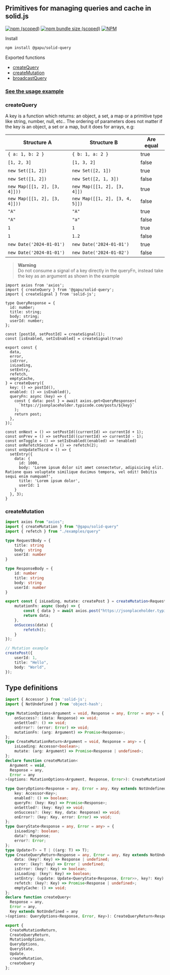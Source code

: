 ## Primitives for managing queries and cache in solid.js
[![npm (scoped)](https://img.shields.io/npm/v/%40gapu/solid-query)](https://www.npmjs.com/package/@gapu/solid-query)
[![npm bundle size (scoped)](https://img.shields.io/bundlephobia/minzip/%40gapu/solid-query)](https://bundlephobia.com/package/@gapu/solid-query)
[![NPM](https://img.shields.io/npm/l/%40gapu%2Fsolid-query)](https://www.npmjs.com/package/@gapu/solid-query)

Install
```bash
npm install @gapu/solid-query
```

Exported functions
- [createQuery](#createquery)
- [createMutation](#createmutation)
- [broadcastQuery](#broadcastquery)

### [See the usage example](https://stackblitz.com/edit/gapu-solid-query?file=src%2FApp.tsx)

### createQuery
A key is a function which returns: an object, a set, a map or a primitive type like string, number, null, etc.. 
The ordering of parameters does not matter if the key is an object, a set or a map, but it does for arrays, e.g:

|Structure A                     |Structure B                    |Are equal|
|--------------------------------|-------------------------------|---------|
|`{ a: 1, b: 2 }`                |`{ b: 1, a: 2 }`               |true     |
|`[1, 2, 3]`                     |`[1, 3, 2]`                    |false    |
|`new Set([1, 2])`               |`new Set([2, 1])`              |true     |
|`new Set([1, 2])`               |`new Set([2, 1, 3])`           |false    |
|`new Map([[1, 2], [3, 4]]))`    |`new Map([[1, 2], [3, 4]])`    |true     |
|`new Map([[1, 2], [3, 4]]))`    |`new Map([[1, 2], [3, 4, 5]])` |false    |
|`"A"`                           |`"A"`                          |true     |
|`"A"`                           |`"a"`                          |false    |
|`1`                             |`1`                            |true     |
|`1`                             |`1.2`                          |false    |
|`new Date('2024-01-01')`        |`new Date('2024-01-01')`       |true     |
|`new Date('2024-01-01')`        |`new Date('2024-01-02')`       |false    |

> **Warning**  
> Do not consume a signal of a key directly in the queryFn, instead take the key as an argument as shown in the example

```tsx
import axios from 'axios';
import { createQuery } from '@gapu/solid-query';
import { createSignal } from 'solid-js';

type QueryResponse = {
  id: number;
  title: string;
  body: string;
  userId: number;
};

const [postId, setPostId] = createSignal(1);
const [isEnabled, setIsEnabled] = createSignal(true)

export const {
  data,
  error,
  isError,
  isLoading,
  setEntry,
  refetch,
  emptyCache,
} = createQuery({
  key: () => postId(),
  enabled: () => isEnabled(),
  queryFn: async (key) => {
    const { data: post } = await axios.get<QueryResponse>(
      `https://jsonplaceholder.typicode.com/posts/${key}`
    );
    return post;
  },
});

const onNext = () => setPostId((currentId) => currentId + 1);
const onPrev = () => setPostId((currentId) => currentId - 1);
const onToggle = () => setIsEnabled((enabled) => !enabled)
const onRefetchSecond = () => refetch(2);
const onUpdateThird = () => {
  setEntry({
    data: {
      id: 1000,
      body: 'Lorem ipsum dolor sit amet consectetur, adipisicing elit. Ratione quas voluptate similique ducimus tempora, vel odit! Debitis sequi enim numquam?',
      title: 'Lorem ipsum dolor',
      userId: 1
    }
  }, 3);
}
```

### createMutation
```ts
import axios from "axios";
import { createMutation } from "@gapu/solid-query"
import { refetch } from "./examples/query"

type RequestBody = {
    title: string
    body: string
    userId: number
}

type ResponseBody = {
    id: number
    title: string
    body: string
    userId: number
}

export const { isLoading, mutate: createPost } = createMutation<RequestBody, ResponseBody>({
    mutationFn: async (body) => {
        const { data } = await axios.post("https://jsonplaceholder.typicode.com/posts", body);
        return data;
    },
    onSuccess(data) {
        refetch();
    }
});

// Mutation example
createPost({
    userId: 1,
    title: "Hello",
    body: "World",
});
```

## Type definitions
```ts
import { Accessor } from 'solid-js';
import { NotUndefined } from 'object-hash';

type MutationOptions<Argument = void, Response = any, Error = any> = {
    onSuccess?: (data: Response) => void;
    onSettled?: () => void;
    onError?: (error: Error) => void;
    mutationFn: (arg: Argument) => Promise<Response>;
};
type CreateMutationReturn<Argument = void, Response = any> = {
    isLoading: Accessor<boolean>;
    mutate: (arg: Argument) => Promise<Response | undefined>;
};
declare function createMutation<
  Argument = void, 
  Response = any, 
  Error = any
>(options: MutationOptions<Argument, Response, Error>): CreateMutationReturn<Argument, Response>;

type QueryOptions<Response = any, Error = any, Key extends NotUndefined = any> = {
    key: Accessor<Key>;
    enabled?: () => boolean;
    queryFn: (key: Key) => Promise<Response>;
    onSettled?: (key: Key) => void;
    onSuccess?: (key: Key, data: Response) => void;
    onError?: (key: Key, error: Error) => void;
};
type QueryState<Response = any, Error = any> = {
    isLoading?: boolean;
    data?: Response;
    error?: Error;
};
type Update<T> = T | ((arg: T) => T);
type CreateQueryReturn<Response = any, Error = any, Key extends NotUndefined = any> = {
    data: (key?: Key) => Response | undefined;
    error: (key?: Key) => Error | undefined;
    isError: (key?: Key) => boolean;
    isLoading: (key?: Key) => boolean;
    setEntry: (update: Update<QueryState<Response, Error>>, key?: Key) => void;
    refetch: (key?: Key) => Promise<Response | undefined>;
    emptyCache: () => void;
};
declare function createQuery<
  Response = any, 
  Error = any, 
  Key extends NotUndefined = any
>(options: QueryOptions<Response, Error, Key>): CreateQueryReturn<Response, Error, Key>;

export { 
  CreateMutationReturn, 
  CreateQueryReturn, 
  MutationOptions, 
  QueryOptions, 
  QueryState, 
  Update, 
  createMutation, 
  createQuery 
};
```
